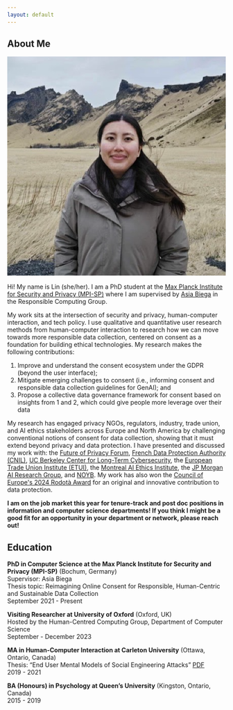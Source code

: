 ```yaml
---
layout: default
---
```


## About Me

<img class="profile-picture" src="lin.png">

Hi! My name is Lin (she/her). I am a PhD student at the [Max Planck Institute for Security and Privacy (MPI-SP)](https://www.mpi-sp.org/) where I am supervised by [Asia Biega](https://asiabiega.github.io/) in the Responsible Computing Group. 

My work sits at the intersection of security and privacy, human-computer interaction, and tech policy. I use qualitative and quantitative user research methods from human-computer interaction to research how we can move towards more responsible data collection, centered on consent as a foundation for building ethical technologies. My research makes the following contributions:  
1. Improve and understand the consent ecosystem under the GDPR (beyond the user interface);
2. Mitigate emerging challenges to consent (i.e., informing consent and responsible data collection guidelines for GenAI); and  
3. Propose a collective data governance framework for consent based on insights from 1 and 2, which could give people more leverage over their data  

My research has engaged privacy NGOs, regulators, industry, trade union, and AI ethics stakeholders across Europe and North America by challenging conventional notions of consent for data collection, showing that it must extend beyond privacy and data protection. I have presented and discussed my work with: the [Future of Privacy Forum](https://fpf.org/), [French Data Protection Authority (CNIL)](https://www.cnil.fr/en/), [UC Berkeley Center for Long-Term Cybersecurity](https://cltc.berkeley.edu/), the [European Trade Union Institute (ETUI)](https://www.etui.org/), the [Montreal AI Ethics Institute](https://montrealethics.ai/), the [JP Morgan AI Research Group](https://www.jpmorganchase.com/about/technology/research/ai), and [NOYB](https://noyb.eu/en). My work has also won the [Council of Europe's 2024 Rodotà Award](https://www.coe.int/en/web/data-protection/2024-rodot%C3%A0-award) for an original and innovative contribution to data protection.

**I am on the job market this year for tenure-track and post doc positions in information and computer science departments! If you think I might be a good fit for an opportunity in your department or network, please reach out!**

## Education

**PhD in Computer Science at the Max Planck Institute for Security and Privacy (MPI-SP)** (Bochum, Germany)  
Supervisor: Asia Biega  
Thesis topic: Reimagining Online Consent for Responsible, Human-Centric and Sustainable Data Collection  
September 2021 - Present  

**Visiting Researcher at University of Oxford** (Oxford, UK)  
Hosted by the Human-Centred Computing Group, Department of Computer Science  
September - December 2023  

**MA in Human-Computer Interaction at Carleton University** (Ottawa, Ontario, Canada)  
Thesis: “End User Mental Models of Social Engineering Attacks” [PDF](https://curve.carleton.ca/system/files/etd/2b0397df-0447-481a-bedb-3cdfed153cd3/etd_pdf/20586d0098ccea7701d7ce1fe928acd5/kyi-endusermentalmodelsofsocialengineeringattacks.pdf)  
2019 - 2021  

**BA (Honours) in Psychology at Queen’s University** (Kingston, Ontario, Canada)  
2015 - 2019  
